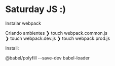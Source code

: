 # Saturday JS :)
Instalar webpack

Criando ambientes
❯ touch webpack.common.js     
❯ touch webpack.dev.js
❯ touch webpack.prod.js

Install:

@babel/polyfill --save-dev
babel-loader

